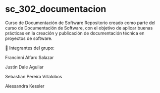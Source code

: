 # sc_302_documentacion

Curso de Documentación de Software
Repositorio creado como parte del curso de Documentación de Software, con el objetivo de aplicar buenas prácticas en la creación y publicación de documentación técnica en proyectos de software.

👥 Integrantes del grupo:

Francinni Alfaro Salazar

Justin Dale Aguilar

Sebastian Pereira Villalobos

Alessandra Kessler
